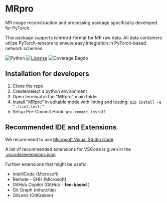 # MRpro

MR image reconstruction and processing package specifically developed for PyTorch.

This package supports ismrmrd-format for MR raw data. All data containers utilize PyTorch-tensors to ensure easy integration in PyTorch-based network schemes.

![Python](https://img.shields.io/badge/python-3.10%20%7C%203.11%20%7C%203.12-blue)
[![License](https://img.shields.io/badge/License-Apache%202.0-blue.svg)](https://opensource.org/licenses/Apache-2.0)
![Coverage Bagde](https://img.shields.io/endpoint?url=https://gist.githubusercontent.com/ckolbPTB/48e334a10caf60e6708d7c712e56d241/raw/coverage.json)

## Installation for developers

1. Clone the repo
2. Create/select a python environment
3. Open terminal in the "MRpro" main folder
4. Install "MRpro" in editable mode with linting and testing: ``` pip install -e ".[lint,test]" ```
5. Setup Pre-Commit Hook: ``` pre-commit install ```

## Recommended IDE and Extensions

We recommend to use [Microsoft Visual Studio Code](https://code.visualstudio.com/download).

A list of recommended extensions for VSCode is given in the [.vscode/extensions.json](.vscode\extensions.json)

Further extensions that might be useful:

- IntelliCode (Microsoft)
- Remote - SHH (Microsoft)
- GitHub Copilot (GitHub - **fee-based** )
- Git Graph (mhutchie)
- GitLens (GitKraken)
